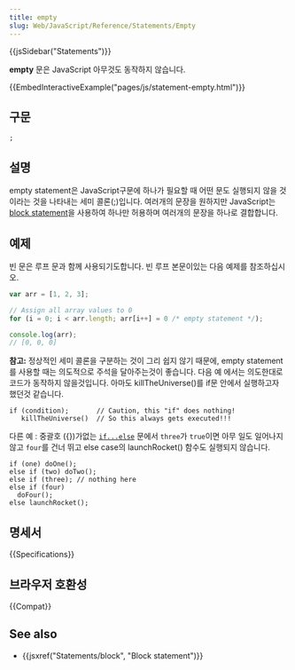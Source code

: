 ```yaml
---
title: empty
slug: Web/JavaScript/Reference/Statements/Empty
---
```


{{jsSidebar("Statements")}}

**empty** 문은 JavaScript 아무것도 동작하지 않습니다.

{{EmbedInteractiveExample("pages/js/statement-empty.html")}}

## 구문

```js-nolint
;
```

## 설명

empty statement은 JavaScript구문에 하나가 필요할 때 어떤 문도 실행되지 않을 것이라는 것을 나타내는 세미 콜론(;)입니다. 여러개의 문장을 원하지만 JavaScript는 [block statement](/ko/docs/Web/JavaScript/Reference/Statements/block)을 사용하여 하나만 허용하며 여러개의 문장을 하나로 결합합니다.

## 예제

빈 문은 루프 문과 함께 사용되기도합니다. 빈 루프 본문이있는 다음 예제를 참조하십시오.

```js
var arr = [1, 2, 3];

// Assign all array values to 0
for (i = 0; i < arr.length; arr[i++] = 0 /* empty statement */);

console.log(arr);
// [0, 0, 0]
```

**참고:** 정상적인 세미 콜론을 구분하는 것이 그리 쉽지 않기 때문에, empty statement를 사용할 때는 의도적으로 주석을 달아주는것이 좋습니다. 다음 예 에서는 의도한대로 코드가 동작하지 않을것입니다. 아마도 killTheUniverse()를 if문 안에서 실행하고자 했던것 같습니다.

```js-nolint example-bad
if (condition);       // Caution, this "if" does nothing!
   killTheUniverse()  // So this always gets executed!!!
```

다른 예 : 중괄호 ({})가없는 [`if...else`](/ko/docs/Web/JavaScript/Reference/Statements/if...else) 문에서 `three`가 `true`이면 아무 일도 일어나지 않고 `four`를 건너 뛰고 else case의 launchRocket() 함수도 실행되지 않습니다.

```js-nolint
if (one) doOne();
else if (two) doTwo();
else if (three); // nothing here
else if (four)
  doFour();
else launchRocket();
```

## 명세서

{{Specifications}}

## 브라우저 호환성

{{Compat}}

## See also

- {{jsxref("Statements/block", "Block statement")}}

